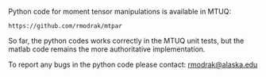 Python code for moment tensor manipulations is available in MTUQ:
```
https://github.com/rmodrak/mtpar
```

So far, the python codes works correctly in the MTUQ unit tests, but the matlab code remains the more authoritative implementation.

To report any bugs in the python code please contact:
rmodrak@alaska.edu

